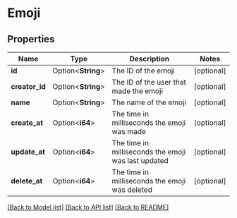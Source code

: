 # Emoji

## Properties

Name | Type | Description | Notes
------------ | ------------- | ------------- | -------------
**id** | Option<**String**> | The ID of the emoji | [optional]
**creator_id** | Option<**String**> | The ID of the user that made the emoji | [optional]
**name** | Option<**String**> | The name of the emoji | [optional]
**create_at** | Option<**i64**> | The time in milliseconds the emoji was made | [optional]
**update_at** | Option<**i64**> | The time in milliseconds the emoji was last updated | [optional]
**delete_at** | Option<**i64**> | The time in milliseconds the emoji was deleted | [optional]

[[Back to Model list]](../README.md#documentation-for-models) [[Back to API list]](../README.md#documentation-for-api-endpoints) [[Back to README]](../README.md)


